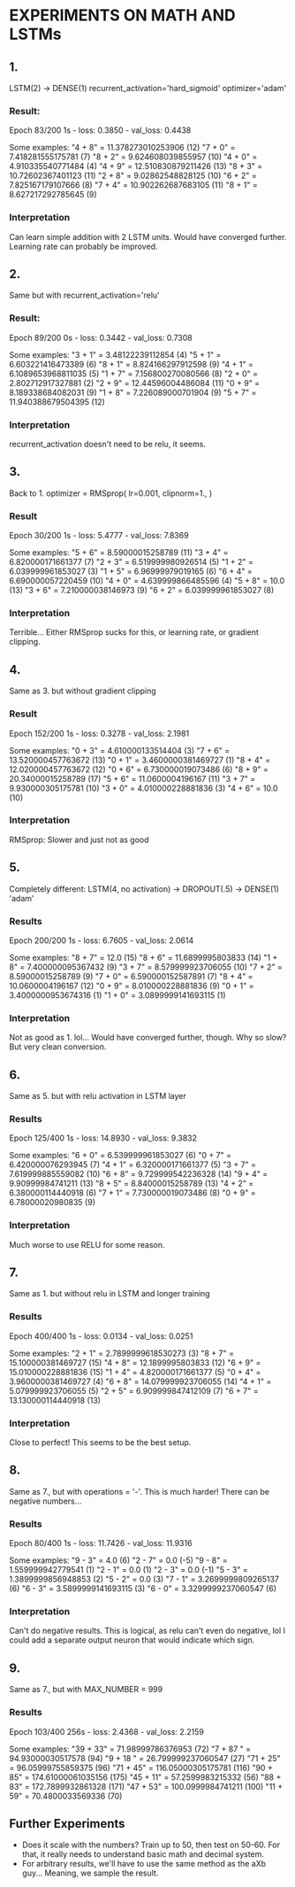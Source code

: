 # EXPERIMENTS ON MATH AND LSTMs

## 1.
LSTM(2) -> DENSE(1)
recurrent_activation='hard_sigmoid'
optimizer='adam'

### Result:
Epoch 83/200
1s - loss: 0.3850 - val_loss: 0.4438

Some examples:
"4 + 8" = 11.378273010253906 (12)
"7 + 0" = 7.418281555175781 (7)
"8 + 2" = 9.624608039855957 (10)
"4 + 0" = 4.910335540771484 (4)
"4 + 9" = 12.510830879211426 (13)
"8 + 3" = 10.72602367401123 (11)
"2 + 8" = 9.02862548828125 (10)
"6 + 2" = 7.825167179107666 (8)
"7 + 4" = 10.902262687683105 (11)
"8 + 1" = 8.627217292785645 (9)

### Interpretation
Can learn simple addition with 2 LSTM units. Would have converged further.
Learning rate can probably be improved.



## 2.
Same but with recurrent_activation='relu'

### Result:
Epoch 89/200
0s - loss: 0.3442 - val_loss: 0.7308

Some examples:
"3 + 1" = 3.48122239112854 (4)
"5 + 1" = 6.603221416473389 (6)
"8 + 1" = 8.824166297912598 (9)
"4 + 1" = 6.1089653968811035 (5)
"1 + 7" = 7.156800270080566 (8)
"2 + 0" = 2.802712917327881 (2)
"2 + 9" = 12.44596004486084 (11)
"0 + 9" = 8.189338684082031 (9)
"1 + 8" = 7.226089000701904 (9)
"5 + 7" = 11.940388679504395 (12)

### Interpretation
recurrent_activation doesn't need to be relu, it seems.



## 3.
Back to 1.
optimizer = RMSprop(
    lr=0.001,
    clipnorm=1.,
)

### Result
Epoch 30/200
1s - loss: 5.4777 - val_loss: 7.8369

Some examples:
"5 + 6" = 8.59000015258789 (11)
"3 + 4" = 6.820000171661377 (7)
"2 + 3" = 6.519999980926514 (5)
"1 + 2" = 6.039999961853027 (3)
"1 + 5" = 6.96999979019165 (6)
"6 + 4" = 6.690000057220459 (10)
"4 + 0" = 4.639999866485596 (4)
"5 + 8" = 10.0 (13)
"3 + 6" = 7.210000038146973 (9)
"6 + 2" = 6.039999961853027 (8)

### Interpretation
Terrible... Either RMSprop sucks for this, or learning rate, or gradient clipping.



## 4.
Same as 3. but without gradient clipping

### Result
Epoch 152/200
1s - loss: 0.3278 - val_loss: 2.1981

Some examples:
"0 + 3" = 4.610000133514404 (3)
"7 + 6" = 13.520000457763672 (13)
"0 + 1" = 3.4600000381469727 (1)
"8 + 4" = 12.020000457763672 (12)
"0 + 6" = 6.730000019073486 (6)
"8 + 9" = 20.34000015258789 (17)
"5 + 6" = 11.0600004196167 (11)
"3 + 7" = 9.930000305175781 (10)
"3 + 0" = 4.010000228881836 (3)
"4 + 6" = 10.0 (10)

### Interpretation
RMSprop: Slower and just not as good



## 5.
Completely different:
LSTM(4, no activation) -> DROPOUT(.5) -> DENSE(1)
'adam'

### Results
Epoch 200/200
1s - loss: 6.7605 - val_loss: 2.0614

Some examples:
"8 + 7" = 12.0 (15)
"8 + 6" = 11.6899995803833 (14)
"1 + 8" = 7.400000095367432 (9)
"3 + 7" = 8.579999923706055 (10)
"7 + 2" = 8.59000015258789 (9)
"7 + 0" = 6.590000152587891 (7)
"8 + 4" = 10.0600004196167 (12)
"0 + 9" = 8.010000228881836 (9)
"0 + 1" = 3.4000000953674316 (1)
"1 + 0" = 3.0899999141693115 (1)

### Interpretation
Not as good as 1. lol... Would have converged further, though. Why so slow?
But very clean conversion.



## 6.
Same as 5. but with relu activation in LSTM layer

### Results
Epoch 125/400
1s - loss: 14.8930 - val_loss: 9.3832

Some examples:
"6 + 0" = 6.539999961853027 (6)
"0 + 7" = 6.420000076293945 (7)
"4 + 1" = 6.320000171661377 (5)
"3 + 7" = 7.619999885559082 (10)
"6 + 8" = 9.729999542236328 (14)
"9 + 4" = 9.90999984741211 (13)
"8 + 5" = 8.84000015258789 (13)
"4 + 2" = 6.380000114440918 (6)
"7 + 1" = 7.730000019073486 (8)
"0 + 9" = 6.78000020980835 (9)

### Interpretation
Much worse to use RELU for some reason.


## 7.
Same as 1. but without relu in LSTM and longer training

### Results
Epoch 400/400
1s - loss: 0.0134 - val_loss: 0.0251

Some examples:
"2 + 1" = 2.7899999618530273 (3)
"8 + 7" = 15.100000381469727 (15)
"4 + 8" = 12.1899995803833 (12)
"6 + 9" = 15.010000228881836 (15)
"1 + 4" = 4.820000171661377 (5)
"0 + 4" = 3.9600000381469727 (4)
"6 + 8" = 14.079999923706055 (14)
"4 + 1" = 5.079999923706055 (5)
"2 + 5" = 6.909999847412109 (7)
"6 + 7" = 13.130000114440918 (13)

### Interpretation
Close to perfect! This seems to be the best setup.


## 8.
Same as 7., but with operations = '-'. This is much harder! There can be
negative numbers...

### Results
Epoch 80/400
1s - loss: 11.7426 - val_loss: 11.9316

Some examples:
"9 - 3" = 4.0 (6)
"2 - 7" = 0.0 (-5)
"9 - 8" = 1.559999942779541 (1)
"2 - 1" = 0.0 (1)
"2 - 3" = 0.0 (-1)
"5 - 3" = 1.3899999856948853 (2)
"5 - 2" = 0.0 (3)
"7 - 1" = 3.2699999809265137 (6)
"6 - 3" = 3.5899999141693115 (3)
"6 - 0" = 3.3299999237060547 (6)

### Interpretation
Can't do negative results. This is logical, as relu can't even do negative, lol
I could add a separate output neuron that would indicate which sign.



## 9.
Same as 7., but with MAX_NUMBER = 999

### Results
Epoch 103/400
256s - loss: 2.4368 - val_loss: 2.2159

Some examples:
"39 + 33" = 71.98999786376953 (72)
"7 + 87 " = 94.93000030517578 (94)
"9 + 18 " = 26.799999237060547 (27)
"71 + 25" = 96.05999755859375 (96)
"71 + 45" = 116.05000305175781 (116)
"90 + 85" = 174.61000061035156 (175)
"45 + 11" = 57.2599983215332 (56)
"88 + 83" = 172.7899932861328 (171)
"47 + 53" = 100.0999984741211 (100)
"11 + 59" = 70.4800033569336 (70)


## Further Experiments
- Does it scale with the numbers? Train up to 50, then test on 50-60.
  For that, it really needs to understand basic math and decimal system.
- For arbitrary results, we'll have to use the same method as the aXb guy...
  Meaning, we sample the result.
